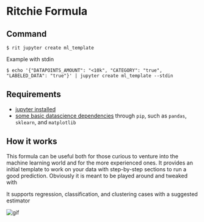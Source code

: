 <!-- markdownlint-disable-file MD013 -->

# Ritchie Formula

## Command

`$ rit jupyter create ml_template`

Example with stdin

`$ echo '{"DATAPOINTS_AMOUNT": "<10k", "CATEGORY": "true", "LABELED_DATA": "true"}' | jupyter create ml_template --stdin`

## Requirements

- [jupyter installed](https://jupyter.org/install)
- [some basic datascience dependencies](https://pip.pypa.io/en/stable/installing/) through `pip`, such as `pandas`, `sklearn`, and `matplotlib`

## How it works

This formula can be useful both for those curious to venture into the machine learning world
and for the more experienced ones. It provides an initial template to work on your data
with step-by-step sections to run a good prediction. Obviously it is meant to be played
around and tweaked with

It supports regression, classification, and clustering cases with a suggested estimator

![gif](https://media.giphy.com/media/hvMGk134I7zO6j2Zkv/giphy.gif)
